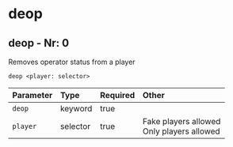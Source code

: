 # deop

## deop - Nr: 0

Removes operator status from a player

```mcfunction
deop <player: selector>
```

|Parameter|Type|Required|Other|
|:---|:---|:---|:---|
|`deop`|keyword|true||
|`player`|selector|true|Fake players allowed<br/>Only players allowed<br/>|

